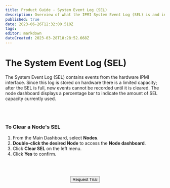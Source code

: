 ```yaml
---
title: Product Guide - System Event Log (SEL)
description: Overview of what the IPMI System Event Log (SEL) is and instructions for clearing a Node's SEL
published: true
date: 2023-06-26T12:32:00.510Z
tags: 
editor: markdown
dateCreated: 2023-03-28T18:28:52.668Z
---
```


# The System Event Log (SEL)

The System Event Log (SEL) contains events from the hardware IPMI interface. Since this log is stored on hardware there is a limited capacity; after the SEL is full, new events cannot be recorded until it is cleared. The node dashboard displays a percentage bar to indicate the amount of SEL capacity currently used.

<br>
<br>

### To Clear a Node's SEL

1.  From the Main Dashboard, select **Nodes**.
2.  **Double-click the desired Node** to access the **Node dashboard**.
3.  Click **Clear SEL** on the left menu.
4.  Click **Yes** to confirm.

<br>   



<br>

<div style="text-align:center; margin-bottom:5px">

  <a href="https://www.verge.io/test-drive#Demo-Section"><button class="button-cta">Request Trial</button></a>
</div>